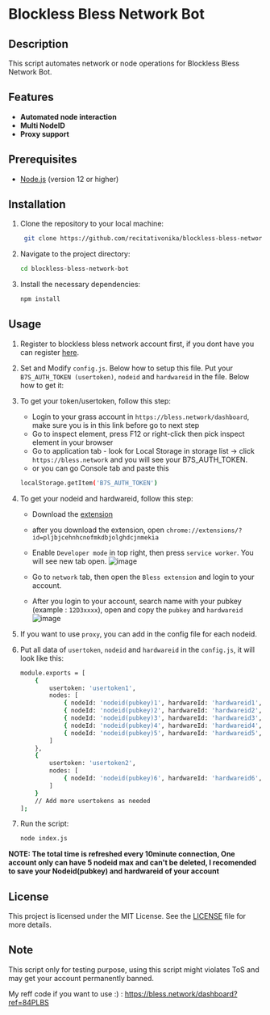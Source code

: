 # Blockless Bless Network Bot 

## Description
This script automates network or node operations for Blockless Bless Network Bot.

## Features
- **Automated node interaction**
- **Multi NodeID**
- **Proxy support**

## Prerequisites
- [Node.js](https://nodejs.org/) (version 12 or higher)

## Installation

1. Clone the repository to your local machine:
   ```bash
	git clone https://github.com/recitativonika/blockless-bless-network-bot.git
   ```
2. Navigate to the project directory:
	```bash
	cd blockless-bless-network-bot
	```
3. Install the necessary dependencies:
	```bash
	npm install
	```

## Usage
1. Register to blockless bless network account first, if you dont have you can register [here](https://bless.network/dashboard?ref=84PLBS).
2. Set and Modify `config.js`. Below how to setup this file. Put your `B7S_AUTH_TOKEN (usertoken)`, `nodeid` and `hardwareid` in the file. Below how to get it:
3. To get your token/usertoken, follow this step:
	- Login to your grass account in `https://bless.network/dashboard`, make sure you is in this link before go to next step
	- Go to inspect element, press F12 or right-click then pick inspect element in your browser
	- Go to application tab - look for Local Storage in storage list -> click `https://bless.network` and you will see your B7S_AUTH_TOKEN.
	- or you can go Console tab and paste this 
	```bash
	localStorage.getItem('B7S_AUTH_TOKEN')
	```
4. To get your nodeid and hardwareid, follow this step:
	- Download the [extension](https://chromewebstore.google.com/detail/bless/pljbjcehnhcnofmkdbjolghdcjnmekia)
	- after you download the extension, open `chrome://extensions/?id=pljbjcehnhcnofmkdbjolghdcjnmekia`
  	- Enable `Developer mode` in top right, then press `service worker`. You will see new tab open.
    ![image](https://github.com/user-attachments/assets/63151405-cd49-4dff-9eec-a787a9aa3144)

	- Go to `network` tab, then open the `Bless extension` and login to your account.
  	- After you login to your account, search name with your pubkey (example : `12D3xxxx`), open and copy the `pubkey` and `hardwareid`
![image](https://github.com/user-attachments/assets/70bcb0c6-9c47-4c81-9bf4-a55ab912fba6)
5. If you want to use `proxy`, you can add in the config file for each nodeid.
6. Put all data of `usertoken`, `nodeid` and `hardwareid` in the `config.js`, it will look like this:
	```bash
	module.exports = [
	    {
	        usertoken: 'usertoken1',
	        nodes: [
	            { nodeId: 'nodeid(pubkey)1', hardwareId: 'hardwareid1', proxy: 'proxy1' },
	            { nodeId: 'nodeid(pubkey)2', hardwareId: 'hardwareid2', proxy: 'proxy2' },
	            { nodeId: 'nodeid(pubkey)3', hardwareId: 'hardwareid3', proxy: 'proxy3' },
	            { nodeId: 'nodeid(pubkey)4', hardwareId: 'hardwareid4', proxy: 'proxy4' },
	            { nodeId: 'nodeid(pubkey)5', hardwareId: 'hardwareid5', proxy: 'proxy5' }
	        ]
	    },
	    {
	        usertoken: 'usertoken2',
	        nodes: [
	            { nodeId: 'nodeid(pubkey)6', hardwareId: 'hardwareid6', proxy: 'proxy6' }
	        ]
	    }
	    // Add more usertokens as needed
	];
	```

5. Run the script:
	```bash
	node index.js
	```
**NOTE: The total time is refreshed every 10minute connection, One account only can have 5 nodeid max and can't be deleted, I recomended to save your Nodeid(pubkey) and hardwareid of your account**

## License
This project is licensed under the MIT License. See the [LICENSE](LICENSE) file for more details.

## Note
This script only for testing purpose, using this script might violates ToS and may get your account permanently banned.

My reff code if you want to use :) : 
https://bless.network/dashboard?ref=84PLBS

